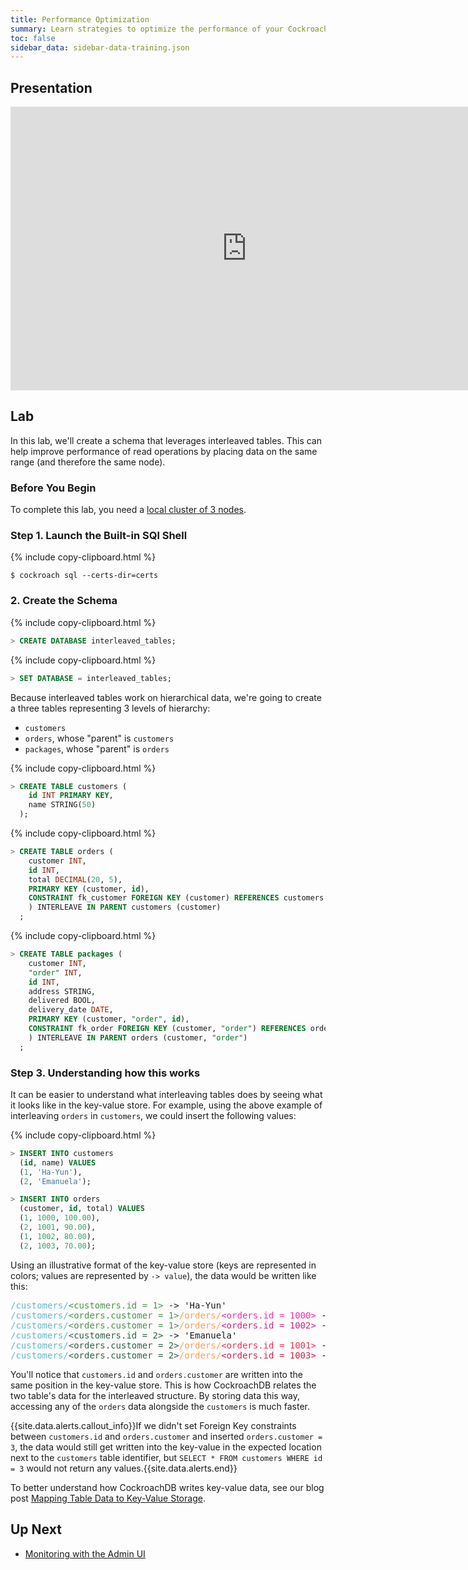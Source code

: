 ```yaml
---
title: Performance Optimization
summary: Learn strategies to optimize the performance of your CockroachDB cluster.
toc: false
sidebar_data: sidebar-data-training.json
---
```


<div id="toc"></div>

## Presentation

<iframe src="https://docs.google.com/presentation/d/e/2PACX-1vQdeLOMmZDfPaPc-rVmAQpJwcfRd3bJTLr356bBZnTfBMBYhxAoiiAFlN7bjMOZ2kh0eNAJQdWRw1vm/embed?start=false&loop=false" frameborder="0" width="756" height="454" allowfullscreen="true" mozallowfullscreen="true" webkitallowfullscreen="true"></iframe>

## Lab

In this lab, we'll create a schema that leverages interleaved tables. This can help improve performance of read operations by placing data on the same range (and therefore the same node).

### Before You Begin

To complete this lab, you need a [local cluster of 3 nodes](3-node-local-secure-cluster.html).

### Step 1. Launch the Built-in SQl Shell

{% include copy-clipboard.html %}
~~~ shell
$ cockroach sql --certs-dir=certs
~~~

### 2. Create the Schema

{% include copy-clipboard.html %}
~~~ sql
> CREATE DATABASE interleaved_tables;
~~~

{% include copy-clipboard.html %}
~~~ sql
> SET DATABASE = interleaved_tables;
~~~

Because interleaved tables work on hierarchical data, we're going to create a three tables representing 3 levels of hierarchy:

- `customers`
- `orders`, whose "parent" is `customers`
- `packages`, whose "parent" is `orders`

{% include copy-clipboard.html %}
~~~ sql
> CREATE TABLE customers (
    id INT PRIMARY KEY,
    name STRING(50)
  );
~~~

{% include copy-clipboard.html %}
~~~ sql
> CREATE TABLE orders (
    customer INT,
    id INT,
    total DECIMAL(20, 5),
    PRIMARY KEY (customer, id),
    CONSTRAINT fk_customer FOREIGN KEY (customer) REFERENCES customers
    ) INTERLEAVE IN PARENT customers (customer)
  ;
~~~

{% include copy-clipboard.html %}
~~~ sql
> CREATE TABLE packages (
    customer INT,
    "order" INT,
    id INT,
    address STRING,
    delivered BOOL,
    delivery_date DATE,
    PRIMARY KEY (customer, "order", id),
    CONSTRAINT fk_order FOREIGN KEY (customer, "order") REFERENCES orders
    ) INTERLEAVE IN PARENT orders (customer, "order")
  ;
~~~

### Step 3. Understanding how this works

It can be easier to understand what interleaving tables does by seeing what it looks like in the key-value store. For example, using the above example of interleaving `orders` in `customers`, we could insert the following values:

{% include copy-clipboard.html %}
~~~ sql
> INSERT INTO customers
  (id, name) VALUES
  (1, 'Ha-Yun'),
  (2, 'Emanuela');

> INSERT INTO orders
  (customer, id, total) VALUES
  (1, 1000, 100.00),
  (2, 1001, 90.00),
  (1, 1002, 80.00),
  (2, 1003, 70.00);
~~~

Using an illustrative format of the key-value store (keys are represented in colors; values are represented by `-> value`), the data would be written like this:

<pre class="highlight">
<span style="color:#62B6CB">/customers/</span><span style="color:#47924a">&lt;customers.id = 1&gt;</span> -> 'Ha-Yun'
<span style="color:#62B6CB">/customers/</span><span style="color:#47924a">&lt;orders.customer = 1&gt;</span><span style="color:#FC9E4F">/orders/</span><span style="color:#ef2da8">&lt;orders.id = 1000&gt;</span> -> 100.00
<span style="color:#62B6CB">/customers/</span><span style="color:#47924a">&lt;orders.customer = 1&gt;</span><span style="color:#FC9E4F">/orders/</span><span style="color:#c4258a">&lt;orders.id = 1002&gt;</span> -> 80.00
<span style="color:#62B6CB">/customers/</span><span style="color:#2f6246">&lt;customers.id = 2&gt;</span> -> 'Emanuela'
<span style="color:#62B6CB">/customers/</span><span style="color:#2f6246">&lt;orders.customer = 2&gt;</span><span style="color:#FC9E4F">/orders/</span><span style="color:#EF2D56">&lt;orders.id = 1001&gt;</span> -> 90.00
<span style="color:#62B6CB">/customers/</span><span style="color:#2f6246">&lt;orders.customer = 2&gt;</span><span style="color:#FC9E4F">/orders/</span><span style="color:#c42547">&lt;orders.id = 1003&gt;</span> -> 70.00
</pre>

You'll notice that `customers.id` and `orders.customer` are written into the same position in the key-value store. This is how CockroachDB relates the two table's data for the interleaved structure. By storing data this way, accessing any of the `orders` data alongside the `customers` is much faster.

{{site.data.alerts.callout_info}}If we didn't set Foreign Key constraints between <code>customers.id</code> and <code>orders.customer</code> and inserted <code>orders.customer = 3</code>, the data would still get written into the key-value in the expected location next to the <code>customers</code> table identifier, but <code>SELECT * FROM customers WHERE id = 3</code> would not return any values.{{site.data.alerts.end}}

To better understand how CockroachDB writes key-value data, see our blog post [Mapping Table Data to Key-Value Storage](https://www.cockroachlabs.com/blog/sql-in-cockroachdb-mapping-table-data-to-key-value-storage/).

## Up Next

- [Monitoring with the Admin UI](admin-ui.html)
